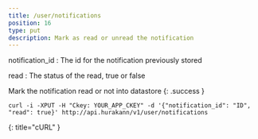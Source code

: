 ```yaml
---
title: /user/notifications
position: 16
type: put
description: Mark as read or unread the notification
---
```

notification_id
: The id for the notification previously stored

read
: The status of the read, true or false

Mark the notification read or not into datastore
{: .success }

~~~ shell
curl -i -XPUT -H "Ckey: YOUR_APP_CKEY" -d '{"notification_id": "ID", "read": true}' http://api.hurakann/v1/user/notifications
~~~
{: title="cURL" }
